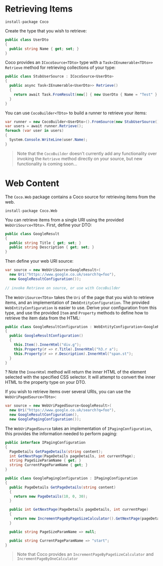 # Retrieving Items

```
install-package Coco
```

Create the type that you wish to retrieve:

```csharp
public class UserDto
{
  public string Name { get; set; }
}
```

Coco provides an `ICocoSource<TDto>` type with a `Task<IEnumerable<TDto>> Retrieve` method for retrieving collections of your type:

```csharp
public class StubUserSource : ICocoSource<UserDto>
{
  public async Task<IEnumerable<UserDto>> Retrieve()
  {
    return await Task.FromResult(new[] { new UserDto { Name = "Test" } });
  }
}
```

You can use `CocoBuilder<TDto>` to build a runner to retrieve your items:

```csharp
var runner = new CocoBuilder<UserDto>().FromSource(new StubUserSource()).Build();
var users = await runner.Retrieve();
foreach (var user in users)
{
  System.Console.WriteLine(user.Name);
}
```

> Note that the `CocoBuilder` doesn't currently add any functionality over invoking the `Retrieve` method directly on your source, but new functionality is coming soon...

# Web Content

The `Coco.Web` package contains a Coco source for retrieving items from the web.

```
install-package Coco.Web
```

You can retrieve items from a single URI using the provided `WebUriSource<TDto>`. First, define your DTO:

```csharp
public class GoogleResult
{
  public string Title { get; set; }
  public string Description { get; set; }
}
```

Then define your web URI source:

```csharp
var source = new WebUriSource<GoogleResult>(
  new Uri("https://www.google.co.uk/search?q=foo"), 
  new GoogleResultConfiguration());
                
// invoke Retrieve on source, or use with CocoBuilder
```

The `WebUriSource<TDto>` takes the `Uri` of the page that you wish to retrieve items, and an implementation of `IWebEntityConfiguration`. The provided `WebEntityConfiguration` is easier to use. Derive your configuration from this type, and use the provided `Item` and `Property` methods to define how to retrieve the item data from the HTML:

```csharp
public class GoogleResultConfiguration : WebEntityConfiguration<GoogleResult>
{
  public GoogleResultConfiguration()
  {
    this.Item().InnerHtml("div.g");
    this.Property(r => r.Title).InnerHtml("h3.r a");
    this.Property(r => r.Description).InnerHtml("span.st");
  }
}
```

? Note the `InnerHtml` method will return the inner HTML of the element selected with the specified CSS selector. It will attempt to convert the inner HTML to the property type on your DTO.

If you wish to retrieve items over several URIs, you can use the `WebUriPagedSource<TDto>`:

```csharp
var source = new WebUriPagedSource<GoogleResult>(                
  new Uri("https://www.google.co.uk/search?q=foo"),
  new GoogleResultConfiguration(), 
  new GooglePagingConfiguration());
```

The `WebUriPagedSource` takes an implementation of `IPagingConfiguration`, this provides the information needed to perform paging:

```csharp
public interface IPagingConfiguration
{
  PageDetails GetPageDetails(string content);
  int GetNextPage(PageDetails pageDetails, int currentPage);
  string PageSizeParamName { get; }
  string CurrentPageParamName { get; }
}
```

```csharp
public class GooglePagingConfiguration : IPagingConfiguration
{
  public PageDetails GetPageDetails(string content)
  {
    return new PageDetails(10, 0, 30);
  }

  public int GetNextPage(PageDetails pageDetails, int currentPage)
  {
    return new IncrementPageByPageSizeCalculator().GetNextPage(pageDetails, currentPage);
  }

  public string PageSizeParamName => null;

  public string CurrentPageParamName => "start";
}
```

> Note that Coco provides an `IncrementPageByPageSizeCalculator` and `IncrementPageByOneCalculator`
